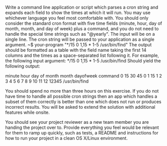 Write a command line application or script which parses a cron string and expands each field to show the times at which it will run. You may use whichever language you feel most comfortable with.
You should only consider the standard cron format with five time fields (minute, hour, day of month, month, and day of week) plus a command, and you do not need to handle the special time strings such as "@yearly". The input will be on a single line.
The cron string will be passed to your application as a single argument.
~$ your-program "*/15 0 1,15 * 1-5 /usr/bin/find"
The output should be formatted as a table with the field name taking the first 14 columns and
the times as a space-separated list following it. For example, the following input argument:
*/15 0 1,15 * 1-5 /usr/bin/find
Should yield the following output:

minute
hour
day of month month dayofweek command
0 15 30 45
0
1 15
1 2 3 4 5 6 7 8 9 10 11 12 12345
/usr/bin/find

You should spend no more than three hours on this exercise.
If you do not have time to handle all possible cron strings then an app which handles a subset of them correctly is
better than one which does not run or produces incorrect results. You will be asked to extend the solution with additional features while onsite.

You should see your project reviewer as a new team member you are handing the project over to. 
Provide everything you feel would be relevant for them to ramp up quickly, such as tests, a 
README and instructions for how to run your project in a clean OS X/Linux environment. 